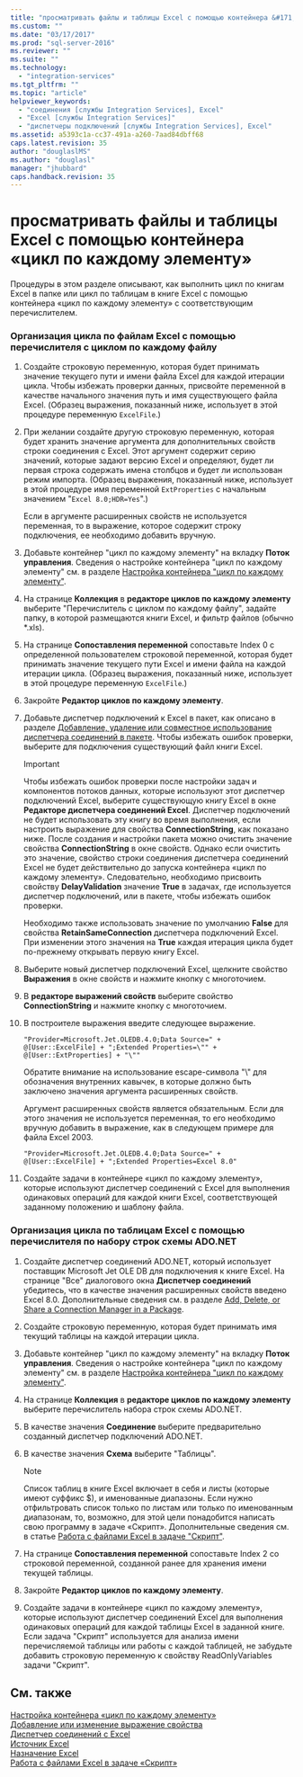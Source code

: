 ```yaml
---
title: "просматривать файлы и таблицы Excel с помощью контейнера &#171;цикл по каждому элементу&#187; | Microsoft Docs"
ms.custom: ""
ms.date: "03/17/2017"
ms.prod: "sql-server-2016"
ms.reviewer: ""
ms.suite: ""
ms.technology: 
  - "integration-services"
ms.tgt_pltfrm: ""
ms.topic: "article"
helpviewer_keywords: 
  - "соединения [службы Integration Services], Excel"
  - "Excel [службы Integration Services]"
  - "диспетчеры подключений [службы Integration Services], Excel"
ms.assetid: a5393c1a-cc37-491a-a260-7aad84dbff68
caps.latest.revision: 35
author: "douglaslMS"
ms.author: "douglasl"
manager: "jhubbard"
caps.handback.revision: 35
---
```

# просматривать файлы и таблицы Excel с помощью контейнера &#171;цикл по каждому элементу&#187;
  Процедуры в этом разделе описывают, как выполнить цикл по книгам Excel в папке или цикл по таблицам в книге Excel с помощью контейнера «цикл по каждому элементу» с соответствующим перечислителем.  
  
### Организация цикла по файлам Excel с помощью перечислителя с циклом по каждому файлу  
  
1.  Создайте строковую переменную, которая будет принимать значение текущего пути и имени файла Excel для каждой итерации цикла. Чтобы избежать проверки данных, присвойте переменной в качестве начального значения путь и имя существующего файла Excel. (Образец выражения, показанный ниже, использует в этой процедуре переменную `ExcelFile`.)  
  
2.  При желании создайте другую строковую переменную, которая будет хранить значение аргумента для дополнительных свойств строки соединения с Excel. Этот аргумент содержит серию значений, которые задают версию Excel и определяют, будет ли первая строка содержать имена столбцов и будет ли использован режим импорта. (Образец выражения, показанный ниже, использует в этой процедуре имя переменной `ExtProperties` с начальным значением "`Excel 8.0;HDR=Yes`".)  
  
     Если в аргументе расширенных свойств не используется переменная, то в выражение, которое содержит строку подключения, ее необходимо добавить вручную.  
  
3.  Добавьте контейнер "цикл по каждому элементу" на вкладку **Поток управления**. Сведения о настройке контейнера "цикл по каждому элементу" см. в разделе [Настройка контейнера "цикл по каждому элементу"](../Topic/Configure%20a%20Foreach%20Loop%20Container.md).  
  
4.  На странице **Коллекция** в **редакторе циклов по каждому элементу** выберите "Перечислитель с циклом по каждому файлу", задайте папку, в которой размещаются книги Excel, и фильтр файлов (обычно *.xls).  
  
5.  На странице **Сопоставления переменной** сопоставьте Index 0 с определенной пользователем строковой переменной, которая будет принимать значение текущего пути Excel и имени файла на каждой итерации цикла. (Образец выражения, показанный ниже, использует в этой процедуре переменную `ExcelFile`.)  
  
6.  Закройте **Редактор циклов по каждому элементу**.  
  
7.  Добавьте диспетчер подключений к Excel в пакет, как описано в разделе [Добавление, удаление или совместное использование диспетчера соединений в пакете](../Topic/Add,%20Delete,%20or%20Share%20a%20Connection%20Manager%20in%20a%20Package.md). Чтобы избежать ошибок проверки, выберите для подключения существующий файл книги Excel.  
  
    > [!IMPORTANT]  
    >  Чтобы избежать ошибок проверки после настройки задач и компонентов потоков данных, которые используют этот диспетчер подключений Excel, выберите существующую книгу Excel в окне **Редакторе диспетчера соединений Excel**. Диспетчер подключений не будет использовать эту книгу во время выполнения, если настроить выражение для свойства **ConnectionString**, как показано ниже. После создания и настройки пакета можно очистить значение свойства **ConnectionString** в окне свойств. Однако если очистить это значение, свойство строки соединения диспетчера соединений Excel не будет действительно до запуска контейнера «цикл по каждому элементу». Следовательно, необходимо присвоить свойству **DelayValidation** значение **True** в задачах, где используется диспетчер подключений, или в пакете, чтобы избежать ошибок проверки.  
    >   
    >  Необходимо также использовать значение по умолчанию **False** для свойства **RetainSameConnection** диспетчера подключений Excel. При изменении этого значения на **True** каждая итерация цикла будет по-прежнему открывать первую книгу Excel.  
  
8.  Выберите новый диспетчер подключений Excel, щелкните свойство **Выражения** в окне свойств и нажмите кнопку с многоточием.  
  
9. В **редакторе выражений свойств** выберите свойство **ConnectionString** и нажмите кнопку с многоточием.  
  
10. В построителе выражения введите следующее выражение.  
  
    ```  
    "Provider=Microsoft.Jet.OLEDB.4.0;Data Source=" +  @[User::ExcelFile] + ";Extended Properties=\"" + @[User::ExtProperties] + "\""  
    ```  
  
     Обратите внимание на использование escape-символа "\\" для обозначения внутренних кавычек, в которые должно быть заключено значения аргумента расширенных свойств.  
  
     Аргумент расширенных свойств является обязательным. Если для этого значения не используется переменная, то его необходимо вручную добавить в выражение, как в следующем примере для файла Excel 2003.  
  
    ```  
    "Provider=Microsoft.Jet.OLEDB.4.0;Data Source=" +  @[User::ExcelFile] + ";Extended Properties=Excel 8.0"  
    ```  
  
11. Создайте задачи в контейнере «цикл по каждому элементу», которые используют диспетчер соединений с Excel для выполнения одинаковых операций для каждой книги Excel, соответствующей заданному положению и шаблону файла.  
  
### Организация цикла по таблицам Excel с помощью перечислителя по набору строк схемы ADO.NET  
  
1.  Создайте диспетчер соединений ADO.NET, который использует поставщик Microsoft Jet OLE DB для подключения к книге Excel. На странице "Все" диалогового окна **Диспетчер соединений** убедитесь, что в качестве значения расширенных свойств введено Excel 8.0. Дополнительные сведения см. в разделе [Add, Delete, or Share a Connection Manager in a Package](../Topic/Add,%20Delete,%20or%20Share%20a%20Connection%20Manager%20in%20a%20Package.md).  
  
2.  Создайте строковую переменную, которая будет принимать имя текущий таблицы на каждой итерации цикла.  
  
3.  Добавьте контейнер "цикл по каждому элементу" на вкладку **Поток управления**. Сведения о настройке контейнера "цикл по каждому элементу" см. в разделе [Настройка контейнера "цикл по каждому элементу"](../Topic/Configure%20a%20Foreach%20Loop%20Container.md).  
  
4.  На странице **Коллекция** в **редакторе циклов по каждому элементу** выберите перечислитель набора строк схемы ADO.NET.  
  
5.  В качестве значения **Соединение** выберите предварительно созданный диспетчер подключений ADO.NET.  
  
6.  В качестве значения **Схема** выберите "Таблицы".  
  
    > [!NOTE]  
    >  Список таблиц в книге Excel включает в себя и листы (которые имеют суффикс $), и именованные диапазоны. Если нужно отфильтровать список только по листам или только по именованным диапазонам, то, возможно, для этой цели понадобится написать свою программу в задаче «Скрипт». Дополнительные сведения см. в статье [Работа с файлами Excel в задаче "Скрипт"](../../integration-services/extending-packages-scripting-task-examples/working-with-excel-files-with-the-script-task.md).  
  
7.  На странице **Сопоставления переменной** сопоставьте Index 2 со строковой переменной, созданной ранее для хранения имени текущей таблицы.  
  
8.  Закройте **Редактор циклов по каждому элементу**.  
  
9. Создайте задачи в контейнере «цикл по каждому элементу», которые используют диспетчер соединений Excel для выполнения одинаковых операций для каждой таблицы Excel в заданной книге. Если задача "Скрипт" используется для анализа имени перечисляемой таблицы или работы с каждой таблицей, не забудьте добавить строковую переменную к свойству ReadOnlyVariables задачи "Скрипт".  
  
## См. также  
 [Настройка контейнера «цикл по каждому элементу»](../Topic/Configure%20a%20Foreach%20Loop%20Container.md)   
 [Добавление или изменение выражение свойства](../../integration-services/expressions/add-or-change-a-property-expression.md)   
 [Диспетчер соединений с Excel](../../integration-services/connection-manager/excel-connection-manager.md)   
 [Источник Excel](../../integration-services/data-flow/excel-source.md)   
 [Назначение Excel](../../integration-services/data-flow/excel-destination.md)   
 [Работа с файлами Excel в задаче «Скрипт»](../../integration-services/extending-packages-scripting-task-examples/working-with-excel-files-with-the-script-task.md)  
  
  